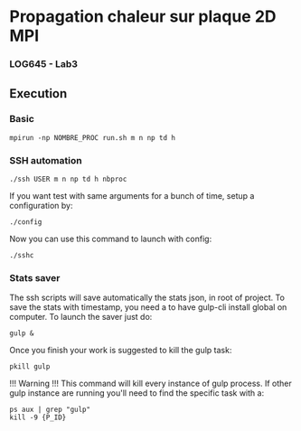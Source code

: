 # Propagation chaleur sur plaque 2D MPI
### LOG645 - Lab3
## Execution
### Basic
```Unix
mpirun -np NOMBRE_PROC run.sh m n np td h
```

### SSH automation
```Unix
./ssh USER m n np td h nbproc
```

If you want test with same arguments for a bunch of time, setup a configuration by:
```Unix
./config
```

Now you can use this command to launch with config:
```Unix
./sshc
```

### Stats saver
The ssh scripts will save automatically the stats json, in root of project.
To save the stats with timestamp, you need a to have gulp-cli install global on computer.
To launch the saver just do:

```Unix
gulp &
```

Once you finish your work is suggested to kill the gulp task:
```Unix
pkill gulp
```

!!! Warning !!!
This command will kill every instance of gulp process. If other gulp instance are running you'll need to find the specific task with a:
```Unix
ps aux | grep "gulp"
kill -9 {P_ID}
```
